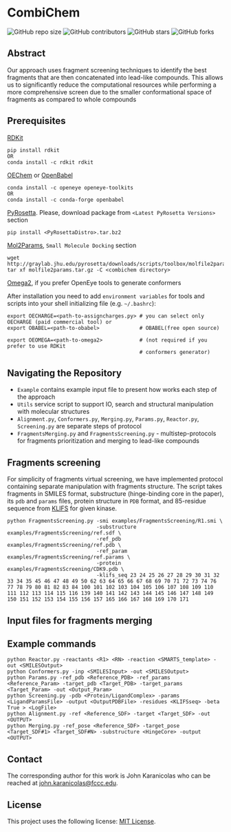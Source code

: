 # CombiChem

<!--- These are examples. See https://shields.io for others or to customize this set of shields. You might want to include dependencies, project status and licence info here --->
![GitHub repo size](https://img.shields.io/github/repo-size/karanicolaslab/combichem)
![GitHub contributors](https://img.shields.io/github/contributors/karanicolaslab/combichem)
![GitHub stars](https://img.shields.io/github/stars/karanicolaslab/combichem?style=social)
![GitHub forks](https://img.shields.io/github/forks/karanicolaslab/combichem?style=social)

## Abstract

Our approach uses fragment screening techniques to identify the best fragments that are then concatenated into lead-like compounds. This allows us to significantly reduce the computational resources while performing a more comprehensive screen due to the smaller conformational space of fragments as compared to whole compounds

## Prerequisites
[RDKit](https://www.rdkit.org)
```
pip install rdkit 
OR
conda install -c rdkit rdkit 
```
[OEChem](https://www.eyesopen.com/oechem-tk) or [OpenBabel](http://openbabel.org/)
```
conda install -c openeye openeye-toolkits 
OR
conda install -c conda-forge openbabel 
```
[PyRosetta](http://www.pyrosetta.org). Please, download package from `<Latest PyRosetta Versions>` section
```
pip install <PyRosettaDistro>.tar.bz2
```
[Mol2Params](http://www.pyrosetta.org/scripts#TOC-DNA-Docking), `Small Molecule Docking` section
```
wget http://graylab.jhu.edu/pyrosetta/downloads/scripts/toolbox/molfile2params.tar.gz
tar xf molfile2params.tar.gz -C <combichem directory>
```
[Omega2](https://www.eyesopen.com/omega), if you prefer OpenEye tools to generate conformers

After installation you need to add `environment variables` for tools and scripts into your shell initializing file (e.g. `~/.bashrc`):
```
export OECHARGE=<path-to-assigncharges.py> # you can select only OECHARGE (paid commercial tool) or
export OBABEL=<path-to-obabel>             # OBABEL(free open source)

export OEOMEGA=<path-to-omega2>            # (not required if you prefer to use RDKit 
                                           # conformers generator)
```

## Navigating the Repository

- `Example` contains example input file to present how works each step of the approach
- `Utils` service script to support IO, search and structural manipulation with molecular structures
- `Alignment.py`, `Conformers.py`, `Merging.py`, `Params.py`, `Reactor.py`, `Screening.py` are separate steps of protocol
- `FragmentsMerging.py` and `FragmentsScreening.py` - multistep-protocols for fragments prioritization and merging to lead-like compounds

## Fragments screening

For simplicity of fragments virtual screening, we have implemented protocol containing separate manipulation with fragments structure. The script takes fragments in SMILES format, substructure (hinge-binding core in the paper), its `pdb` and `params` files, protein structure in `PDB` format, and 85-residue sequence from [KLIFS](https://klifs.net/) for given kinase.

```
python FragmentsScreening.py -smi examples/FragmentsScreening/R1.smi \
                             -substructure examples/FragmentsScreening/ref.sdf \
                             -ref_pdb examples/FragmentsScreening/ref.pdb \
                             -ref_param examples/FragmentsScreening/ref.params \
                             -protein examples/FragmentsScreening/CDK9.pdb \
                             -klifs_seq 23 24 25 26 27 28 29 30 31 32 33 34 35 45 46 47 48 49 50 62 63 64 65 66 67 68 69 70 71 72 73 74 76 77 78 79 80 81 82 83 84 100 101 102 103 104 105 106 107 108 109 110 111 112 113 114 115 116 139 140 141 142 143 144 145 146 147 148 149 150 151 152 153 154 155 156 157 165 166 167 168 169 170 171
```

## Input files for fragments merging

## Example commands

```
python Reactor.py -reactants <R1> <RN> -reaction <SMARTS_template> -out <SMILESOutput>
python Conformers.py -inp <SMILESInput> -out <SMILESOutput>
python Params.py -ref_pdb <Reference_PDB> -ref_params <Reference_Param> -target_pdb <Target_PDB> -target_params <Target_Param> -out <Output_Param>
python Screening.py -pdb <Protein/LigandComplex> -params <LigandParamsFile> -output <OutputPDBFile> -residues <KLIFSseq> -beta True > <LogFile>
python Alignment.py -ref <Reference_SDF> -target <Target_SDF> -out <OUTPUT>
python Merging.py -ref_pose <Reference_SDF> -target_pose <Target_SDF#1> <Target_SDF#N> -substructure <HingeCore> -output <OUTPUT>

```

## Contact
The corresponding author for this work is John Karanicolas who can be reached at john.karanicolas@fccc.edu.
## License
This project uses the following license: [MIT License](https://github.com/karanicolaslab/combichem/blob/main/LICENSE).

